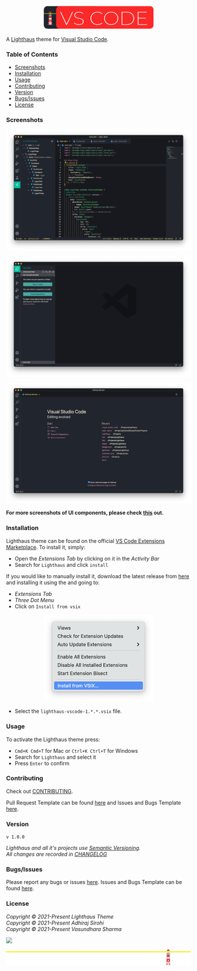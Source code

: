 <p align="center"><img src="assets/vs-code-badge.png" width="300"><p>

A [Lighthaus](https://github.com/lighthaus-theme/visual-studio-code) theme for [Visual Studio Code](https://code.visualstudio.com/).

### Table of Contents

- [Screenshots](#screenshots)
- [Installation](#installation)
- [Usage](#usage)
- [Contributing](#contributing)
- [Version](#version)
- [Bugs/Issues](#bugs/issues)
- [License](#license)

### Screenshots

<p align="center"><img src="assets/vs-code-dart.png"><p>
<p align="center"><img src="assets/vs-code-01.png"><p>
<p align="center"><img src="assets/vs-code-02.png"><p>

**For more screenshots of UI components, please check [this]() out.**

### Installation

Lighthaus theme can be found on the official [VS Code Extensions Marketplace]().
To install it, simply: 
- Open the _Extensions Tab_ by clicking on it in the _Activity Bar_
- Search for `Lighthaus` and click `install`

If you would like to manually install it, download the latest release from [here]() and installing it using the  and going to:
- _Extensions Tab_
- _Three Dot Menu_
- Click on `Install from vsix`
<p align="center"><img src="assets/vs-code-03.png" width="300"><p>

- Select the `lighthaus-vscode-1.*.*.vsix` file.


### Usage

To activate the Lighthaus theme press:
- `Cmd+K Cmd+T` for Mac or `Ctrl+K Ctrl+T` for Windows
- Search for `Lighthaus` and select it
- Press `Enter` to confirm

### Contributing

Check out [CONTRIBUTING](https://github.com/lighthaus-theme/lighthaus/blob/master/CONTRIBUTING.md). 

Pull Request Template can be found [here](https://github.com/lighthaus-theme/lighthaus/blob/master/PULL_REQUEST_TEMPLATE.md) and Issues and Bugs Template [here](https://github.com/lighthaus-theme/lighthaus/blob/master/ISSUE_TEMPLATE.md).

### Version

``` vim
v 1.0.0
```

_Lighthaus and all it's projects use [Semantic Versioning](https://semver.org/)._ <br/>
_All changes are recorded in [CHANGELOG](https://github.com/lighthaus-theme/zathura/blob/master/CHANGELOG.md)_

### Bugs/Issues

Please report any bugs or issues [here](https://github.com/lighthaus-theme/visual-studio-code/issues). Issues and Bugs Template can be found [here](https://github.com/lighthaus-theme/lighthaus/blob/master/ISSUE_TEMPLATE.md).

### License 

_Copyright © 2021-Present Lighthaus Theme_  
_Copyright © 2021-Present Adhiraj Sirohi_  
_Copyright © 2021-Present Vasundhara Sharma_

<p align="left"><a href="https://github.com/lighthaus-theme/visual-studio-code/blob/main/LICENSE"><img src="https://img.shields.io/static/v1.svg??style=flat&logo=appveyore&label=License&message=MIT&colorA=1C918A&colorB=50C16E"/></a></p>

<p align="center"><img src="assets/lighthaus-border.png"><p>

